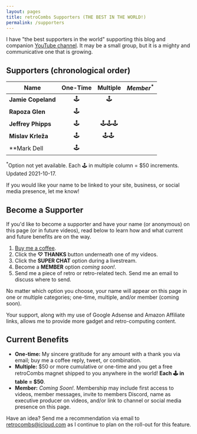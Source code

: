 ```yaml
---
layout: pages
title: retroCombs Supporters (THE BEST IN THE WORLD!)
permalink: /supporters
---
```


<!--
img class="category" src="http://www.stevencombs.com/images/design/about.svg" width="20%" />
-->

I have "the best supporters in the world" supporting this blog and companion [YouTube channel](https://www.youtube.com/stevencombs). It may be a small group, but it is a mighty and communicative one that is growing.

## Supporters (chronological order)

| **Name**           | **One-Time** | **Multiple** | *Member*<sup>*</sup> |
|--------------------|:------------:|:------------:|:--------------------:|
| **Jamie Copeland** |      🕹️      |      🕹️      |                      |
| **Rapoza Glen**    |      🕹️      |              |                      |
| **Jeffrey Phipps** |      🕹️      |   🕹️🕹️🕹️     |                      |
| **Mislav Krleža**  |      🕹️      |   🕹️🕹️  ️   |                      |
| **Mark Dell        |      🕹️      |              |                      |

<sup>*</sup>Option not yet available. Each 🕹️ in multiple column = $50 increments. Updated 2021-10-17.

If you would like your name to be linked to your site, business, or social media presence, let me know!

## Become a Supporter

If you'd like to become a supporter and have your name (or anonymous) on this page (or in future videos), read below to learn how and what current and future benefits are on the way.

1. [Buy me a coffee](https://www.buymeacoffee.com/retrocombs).
2. Click the **♡ THANKS** button underneath one of my videos.
3. Click the **SUPER CHAT** option during a livestream.
4. Become a **MEMBER** option *coming soon!*.
5. Send me a piece of retro or retro-related tech. Send me an email to discuss where to send.

No matter which option you choose, your name will appear on this page in one or multiple categories; one-time, multiple, and/or member (coming soon).

Your support, along with my use of Google Adsense and Amazon Affiliate links, allows me to provide more gadget and retro-computing content.

## Current Benefits

- **One-time:** My sincere gratitude for any amount with a thank you via email; buy me a coffee reply, tweet, or combination.
- **Multiple:** $50 or more cumulative or one-time and you get a free retroCombs magnet shipped to you anywhere in the world! **Each 🕹️ in table = $50**.
- **Member:** *Coming Soon!*. Membership may include first access to videos, member messages, invite to members Discord, name as executive producer on videos, and/or link to channel or social media presence on this page.

Have an idea? Send me a recommendation via email to <retrocombs@icloud.com> as I continue to plan on the roll-out for this feature.

